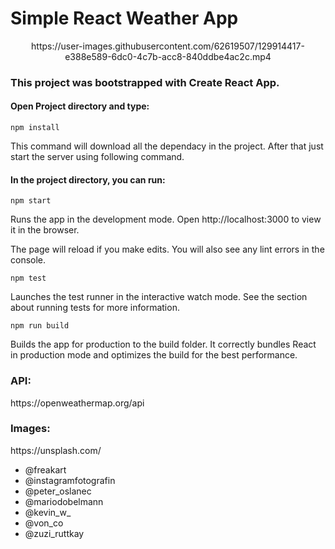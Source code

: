 <h1> Simple React Weather App </h1>
<p></p>

<div align="center">
https://user-images.githubusercontent.com/62619507/129914417-e388e589-6dc0-4c7b-acc8-840ddbe4ac2c.mp4
</div>

<h3>This project was bootstrapped with Create React App.</h3>

<h4>Open Project directory and type:</h4>

`npm install`
<p>This command will download all the dependacy in the project. After that just start the server using following command.</p>

<h4>In the project directory, you can run:</h4>

`npm start`
<p>Runs the app in the development mode.
Open http://localhost:3000 to view it in the browser.</p>

<p>The page will reload if you make edits.
You will also see any lint errors in the console.</p>

`npm test`
<p>Launches the test runner in the interactive watch mode.
See the section about running tests for more information.</p>

`npm run build`
<p>Builds the app for production to the build folder.
It correctly bundles React in production mode and optimizes the build for the best performance.</p>

<h3>API:</h3>
<p>https://openweathermap.org/api<p>
  
<h3>Images:</h3>
<p>https://unsplash.com/<p>
  <ul>
    <li>@freakart</li>
    <li>@instagramfotografin</li>
    <li>@peter_oslanec</li>
    <li>@mariodobelmann</li>
    <li>@kevin_w_</li>
    <li>@von_co</li>
    <li>@zuzi_ruttkay</li>
  </ul>


